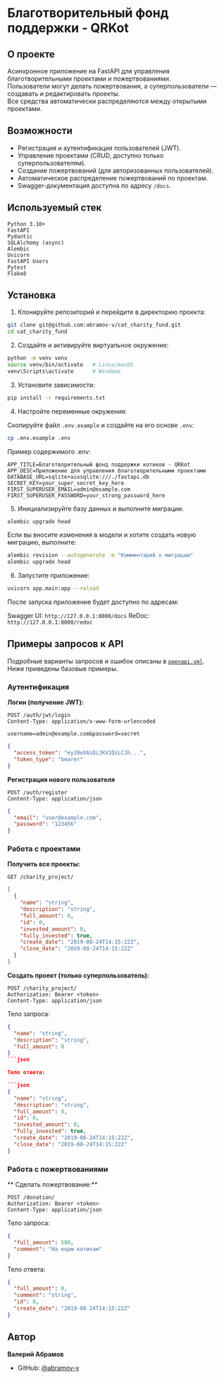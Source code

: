 # Благотворительный фонд поддержки - QRKot

## О проекте
Асинхронное приложение на FastAPI для управления благотворительными проектами и пожертвованиями.  
Пользователи могут делать пожертвования, а суперпользователи — создавать и редактировать проекты.  
Все средства автоматически распределяются между открытыми проектами.

## Возможности
- Регистрация и аутентификация пользователей (JWT).
- Управление проектами (CRUD, доступно только суперпользователям).
- Создание пожертвований (для авторизованных пользователей).
- Автоматическое распределение пожертвований по проектам.
- Swagger-документация доступна по адресу `/docs`.


## Используемый стек
```
Python 3.10+
FastAPI
Pydantic
SQLAlchemy (async)
Alembic
Uvicorn
FastAPI Users
Pytest
Flake8
```

## Установка

1. Клонируйте репозиторий и перейдите в директорию проекта:

```bash
git clone git@github.com:abramov-v/cat_charity_fund.git
cd cat_charity_fund
```

2. Создайте и активируйте виртуальное окружение:
   
```bash
python -m venv venv
source venv/bin/activate   # Linux/macOS
venv\Scripts\activate      # Windows
```

3. Установите зависимости:

```bash
pip install -r requirements.txt
```

4.  Настройте переменные окружения:

Скопируйте файл `.env.example` и создайте на его основе `.env`:

```bash
cp .env.example .env
```

Пример содержимого .env:

```env
APP_TITLE=Благотворительный фонд поддержки котиков - QRKot
APP_DESC=Приложение для управления благотворительными проектами
DATABASE_URL=sqlite+aiosqlite:///./fastapi.db
SECRET_KEY=your_super_secret_key_here
FIRST_SUPERUSER_EMAIL=admin@example.com
FIRST_SUPERUSER_PASSWORD=your_strong_password_here
```

5. Инициализируйте базу данных и выполните миграции:

```bash
alembic upgrade head
```

Если вы вносите изменения в модели и хотите создать новую миграцию, выполните:

```bash
alembic revision --autogenerate -m "Комментарий к миграции"
alembic upgrade head
```

6. Запустите приложение:

```bash
uvicorn app.main:app --reload
```

После запуска приложение будет доступно по адресам:

Swagger UI: `http://127.0.0.1:8000/docs`
ReDoc: `http://127.0.0.1:8000/redoc`



## Примеры запросов к API 
Подробные варианты запросов и ошибок описаны в [`openapi.yml`](./openapi.yml).  
Ниже приведены базовые примеры.


### Аутентификация

**Логин (получение JWT):**

```http
POST /auth/jwt/login
Content-Type: application/x-www-form-urlencoded
```

```username=admin@example.com&password=secret```

```json
{
  "access_token": "eyJ0eXAiOiJKV1QiLCJh...",
  "token_type": "bearer"
}
```

**Регистрация нового пользователя**

```http
POST /auth/register
Content-Type: application/json
```

```json
{
  "email": "user@example.com",
  "password": "123456"
}
```

### Работа с проектами


**Получить все проекты:**

```http
GET /charity_project/
```

```json
[
  {
    "name": "string",
    "description": "string",
    "full_amount": 0,
    "id": 0,
    "invested_amount": 0,
    "fully_invested": true,
    "create_date": "2019-08-24T14:15:22Z",
    "close_date": "2019-08-24T14:15:22Z"
  }
]
```


**Создать проект (только суперпользователь):**

```http
POST /charity_project/
Authorization: Bearer <token>
Content-Type: application/json
```

Тело запроса:

```json
{
  "name": "string",
  "description": "string",
  "full_amount": 0
}
```json

Тело ответа:

```json
{
  "name": "string",
  "description": "string",
  "full_amount": 0,
  "id": 0,
  "invested_amount": 0,
  "fully_invested": true,
  "create_date": "2019-08-24T14:15:22Z",
  "close_date": "2019-08-24T14:15:22Z"
}
```

### Работа с пожертвованиями

** Сделать пожертвование:**

```http
POST /donation/
Authorization: Bearer <token>
Content-Type: application/json
```

Тело запроса:

```json
{
  "full_amount": 500,
  "comment": "На корм котикам"
}
```

Тело ответа:

```json
{
  "full_amount": 0,
  "comment": "string",
  "id": 0,
  "create_date": "2019-08-24T14:15:22Z"
}
```


## Автор
**Валерий Абрамов**
- GitHub: [@abramov-v](https://github.com/abramov-v)
